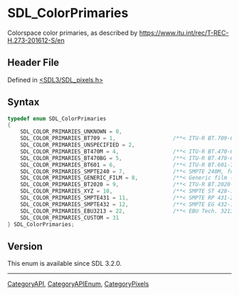 # SDL_ColorPrimaries

Colorspace color primaries, as described by https://www.itu.int/rec/T-REC-H.273-201612-S/en

## Header File

Defined in [<SDL3/SDL_pixels.h>](https://github.com/libsdl-org/SDL/blob/main/include/SDL3/SDL_pixels.h)

## Syntax

```c
typedef enum SDL_ColorPrimaries
{
    SDL_COLOR_PRIMARIES_UNKNOWN = 0,
    SDL_COLOR_PRIMARIES_BT709 = 1,                  /**< ITU-R BT.709-6 */
    SDL_COLOR_PRIMARIES_UNSPECIFIED = 2,
    SDL_COLOR_PRIMARIES_BT470M = 4,                 /**< ITU-R BT.470-6 System M */
    SDL_COLOR_PRIMARIES_BT470BG = 5,                /**< ITU-R BT.470-6 System B, G / ITU-R BT.601-7 625 */
    SDL_COLOR_PRIMARIES_BT601 = 6,                  /**< ITU-R BT.601-7 525, SMPTE 170M */
    SDL_COLOR_PRIMARIES_SMPTE240 = 7,               /**< SMPTE 240M, functionally the same as SDL_COLOR_PRIMARIES_BT601 */
    SDL_COLOR_PRIMARIES_GENERIC_FILM = 8,           /**< Generic film (color filters using Illuminant C) */
    SDL_COLOR_PRIMARIES_BT2020 = 9,                 /**< ITU-R BT.2020-2 / ITU-R BT.2100-0 */
    SDL_COLOR_PRIMARIES_XYZ = 10,                   /**< SMPTE ST 428-1 */
    SDL_COLOR_PRIMARIES_SMPTE431 = 11,              /**< SMPTE RP 431-2 */
    SDL_COLOR_PRIMARIES_SMPTE432 = 12,              /**< SMPTE EG 432-1 / DCI P3 */
    SDL_COLOR_PRIMARIES_EBU3213 = 22,               /**< EBU Tech. 3213-E */
    SDL_COLOR_PRIMARIES_CUSTOM = 31
} SDL_ColorPrimaries;
```

## Version

This enum is available since SDL 3.2.0.





----
[CategoryAPI](CategoryAPI), [CategoryAPIEnum](CategoryAPIEnum), [CategoryPixels](CategoryPixels)

